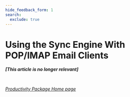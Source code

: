 ```yaml
---
hide_feedback_form: 1
search:
  exclude: true
---
```


# Using the Sync Engine With POP/IMAP Email Clients

***[This article is no longer relevant]***

<br>

*[Productivity Package Home page](../../)*